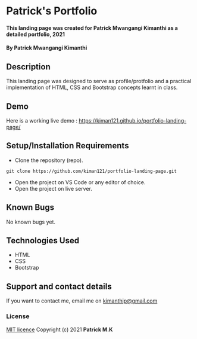 # Patrick's Portfolio

#### This landing page was created for Patrick Mwangangi Kimanthi as a detailed portfolio, 2021

#### By **Patrick Mwangangi Kimanthi**

## Description

This landing page was designed to serve as profile/protfolio and a practical implementation of HTML, CSS and Bootstrap concepts learnt in class.

## Demo

Here is a working live demo : https://kiman121.github.io/portfolio-landing-page/

## Setup/Installation Requirements

- Clone the repository (repo).

```
git clone https://github.com/kiman121/portfolio-landing-page.git
```

- Open the project on VS Code or any editor of choice.
- Open the project on live server.

## Known Bugs

No known bugs yet.

## Technologies Used

- HTML
- CSS
- Bootstrap

## Support and contact details

If you want to contact me, email me on kimanthip@gmail.com

### License

[MIT licence](https://github.com/kiman121/portfolio-landing-page/blob/master/LICENSE)
Copyright (c) 2021 **Patrick M.K**
